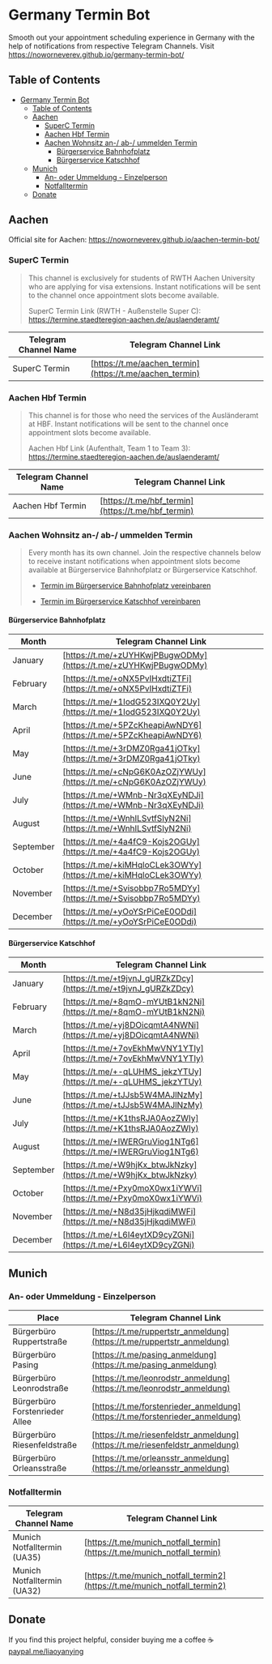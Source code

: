 # Germany Termin Bot

Smooth out your appointment scheduling experience in Germany with the help of notifications from respective Telegram Channels. Visit https://noworneverev.github.io/germany-termin-bot/

## Table of Contents

- [Germany Termin Bot](#germany-termin-bot)
  - [Table of Contents](#table-of-contents)
  - [Aachen](#aachen)
    - [SuperC Termin](#superc-termin)
    - [Aachen Hbf Termin](#aachen-hbf-termin)
    - [Aachen Wohnsitz an-/ ab-/ ummelden Termin](#aachen-wohnsitz-an--ab--ummelden-termin)
      - [Bürgerservice Bahnhofplatz](#bürgerservice-bahnhofplatz)
      - [Bürgerservice Katschhof](#bürgerservice-katschhof)
  - [Munich](#munich)
    - [An- oder Ummeldung - Einzelperson](#an--oder-ummeldung---einzelperson)
    - [Notfalltermin](#notfalltermin)
  - [Donate](#donate)

## Aachen

Official site for Aachen: https://noworneverev.github.io/aachen-termin-bot/

### SuperC Termin

>This channel is exclusively for students of RWTH Aachen University who are applying for visa extensions. Instant notifications will be sent to the channel once appointment slots become available.
>
>SuperC Termin Link (RWTH - Außenstelle Super C): https://termine.staedteregion-aachen.de/auslaenderamt/



| Telegram Channel Name      | Telegram Channel Link|
|------------|--------------------------------------------------------------|
| SuperC Termin| [https://t.me/aachen_termin](https://t.me/aachen_termin) |

### Aachen Hbf Termin


>This channel is for those who need the services of the Ausländeramt at HBF. Instant notifications will be sent to the channel once appointment slots become available.
>
>Aachen Hbf Link (Aufenthalt, Team 1 to Team 3): https://termine.staedteregion-aachen.de/auslaenderamt/



| Telegram Channel Name      | Telegram Channel Link|
|------------|--------------------------------------------------------------|
| Aachen Hbf Termin| [https://t.me/hbf_termin](https://t.me/hbf_termin) |


### Aachen Wohnsitz an-/ ab-/ ummelden Termin



> Every month has its own channel. Join the respective channels below to receive instant notifications when appointment slots become available at Bürgerservice Bahnhofplatz or Bürgerservice Katschhof.
>
>- [Termin im Bürgerservice Bahnhofplatz vereinbaren](https://www.qtermin.de/bahnhofplatzkatschhof?calendarid=57003,57091,57092,57093,57094,71058,71059,71060,71061,71062,77257,77289,77291,77292,133608,133610,133607,133612,133614,133615,133616)
>
>- [Termin im Bürgerservice Katschhof vereinbaren](https://qtermin.de/BahnhofplatzKatschhof?calendarid=57095,57096,57097,74724,74725,133598)


#### Bürgerservice Bahnhofplatz
| Month      | Telegram Channel Link                                        |
|------------|--------------------------------------------------------------|
| January    | [https://t.me/+zUYHKwjPBugwODMy](https://t.me/+zUYHKwjPBugwODMy) |
| February   | [https://t.me/+oNX5PvIHxdtiZTFi](https://t.me/+oNX5PvIHxdtiZTFi) |
| March      | [https://t.me/+1IodG523IXQ0Y2Uy](https://t.me/+1IodG523IXQ0Y2Uy) |
| April      | [https://t.me/+5PZcKheapiAwNDY6](https://t.me/+5PZcKheapiAwNDY6) |
| May        | [https://t.me/+3rDMZ0Rga41jOTky](https://t.me/+3rDMZ0Rga41jOTky) |
| June       | [https://t.me/+cNpG6K0AzOZjYWUy](https://t.me/+cNpG6K0AzOZjYWUy) |
| July       | [https://t.me/+WMnb-Nr3qXEyNDJi](https://t.me/+WMnb-Nr3qXEyNDJi) |
| August     | [https://t.me/+WnhILSvtfSIyN2Ni](https://t.me/+WnhILSvtfSIyN2Ni) |
| September  | [https://t.me/+4a4fC9-Kojs2OGUy](https://t.me/+4a4fC9-Kojs2OGUy) |
| October    | [https://t.me/+kiMHqloCLek3OWYy](https://t.me/+kiMHqloCLek3OWYy) |
| November   | [https://t.me/+Svisobbp7Ro5MDYy](https://t.me/+Svisobbp7Ro5MDYy) |
| December   | [https://t.me/+yOoYSrPiCeE0ODdi](https://t.me/+yOoYSrPiCeE0ODdi) |

#### Bürgerservice Katschhof
| Month      | Telegram Channel Link                                        |
|------------|--------------------------------------------------------------|
| January    | [https://t.me/+t9jvnJ_gURZkZDcy](https://t.me/+t9jvnJ_gURZkZDcy) |
| February   | [https://t.me/+8qmO-mYUtB1kN2Ni](https://t.me/+8qmO-mYUtB1kN2Ni) |
| March      | [https://t.me/+yj8DOicqmtA4NWNi](https://t.me/+yj8DOicqmtA4NWNi) |
| April      | [https://t.me/+7ovEkhMwVNY1YTIy](https://t.me/+7ovEkhMwVNY1YTIy) |
| May        | [https://t.me/+-qLUHMS_jekzYTUy](https://t.me/+-qLUHMS_jekzYTUy) |
| June       | [https://t.me/+tJJsb5W4MAJlNzMy](https://t.me/+tJJsb5W4MAJlNzMy) |
| July       | [https://t.me/+K1thsRJA0AozZWIy](https://t.me/+K1thsRJA0AozZWIy) |
| August     | [https://t.me/+IWERGruViog1NTg6](https://t.me/+IWERGruViog1NTg6) |
| September  | [https://t.me/+W9hjKx_btwJkNzky](https://t.me/+W9hjKx_btwJkNzky) |
| October    | [https://t.me/+Pxy0moX0wx1iYWVi](https://t.me/+Pxy0moX0wx1iYWVi) |
| November   | [https://t.me/+N8d35jHjkqdiMWFi](https://t.me/+N8d35jHjkqdiMWFi) |
| December   | [https://t.me/+L6l4eytXD9cyZGNi](https://t.me/+L6l4eytXD9cyZGNi) |

## Munich
### An- oder Ummeldung - Einzelperson
| Place      | Telegram Channel Link|
|------------|--------------------------------------------------------------|
| Bürgerbüro Ruppertstraße| [https://t.me/ruppertstr_anmeldung](https://t.me/ruppertstr_anmeldung) |
| Bürgerbüro Pasing| [https://t.me/pasing_anmeldung](https://t.me/pasing_anmeldung) |
| Bürgerbüro Leonrodstraße| [https://t.me/leonrodstr_anmeldung](https://t.me/leonrodstr_anmeldung) |
| Bürgerbüro Forstenrieder Allee| [https://t.me/forstenrieder_anmeldung](https://t.me/forstenrieder_anmeldung) |
| Bürgerbüro Riesenfeldstraße| [https://t.me/riesenfeldstr_anmeldung](https://t.me/riesenfeldstr_anmeldung) |
| Bürgerbüro Orleansstraße| [https://t.me/orleansstr_anmeldung](https://t.me/orleansstr_anmeldung) |

### Notfalltermin
| Telegram Channel Name       | Telegram Channel Link|
|------------|--------------------------------------------------------------|
| Munich Notfalltermin (UA35)| [https://t.me/munich_notfall_termin](https://t.me/munich_notfall_termin) |
| Munich Notfalltermin (UA32)| [https://t.me/munich_notfall_termin2](https://t.me/munich_notfall_termin2) |

## Donate
If you find this project helpful, consider buying me a coffee ☕️    
[paypal.me/liaoyanying](https://www.paypal.me/liaoyanying)
